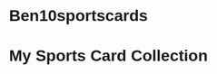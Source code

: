 # Ben10sportscards
<!DOCTYPE html>
<html>
<head>
  <meta charset="utf-8" />
  <title>Ben10sportscards</title>
  <style>
    body { font-family: sans-serif; max-width: 800px; margin: auto; }
    .card { border: 1px solid #ccc; padding: 10px; margin: 10px 0; position: relative; }
    .sold { position: absolute; top: 10px; right: 10px; background: red; color: white; padding: 5px; font-weight: bold; }
  </style>
</head>
<body>
  <h1>My Sports Card Collection</h1>
  <div id="cards"></div>

  <script>
    // Your cards; edit title, price, url, and status manually here
    const cards = [
      {
        title: "2021 Topps Player X",
        price: 12.50,
        listingUrl: "https://www.ebay.com/itm/EXAMPLE",
        status: "available"
      },
      {
        title: "2020 Panini Player Y",
        price: 8.00,
        listingUrl: "https://www.ebay.com/itm/EXAMPLE2",
        status: "sold"
      }
    ];

    function render() {
      const container = document.getElementById("cards");
      container.innerHTML = "";
      cards.forEach(c => {
        const div = document.createElement("div");
        div.className = "card";
        if (c.status === "sold") {
          const badge = document.createElement("div");
          badge.className = "sold";
          badge.textContent = "SOLD";
          div.appendChild(badge);
        }
        div.innerHTML += `
          <h2>${c.title}</h2>
          <p>Price: $${c.price.toFixed(2)}</p>
          <p><a href="${c.listingUrl}" target="_blank">View on eBay</a></p>
          <p>Status: ${c.status}</p>
        `;
        container.appendChild(div);
      });
    }

    render();
  </script>
</body>
</html>

